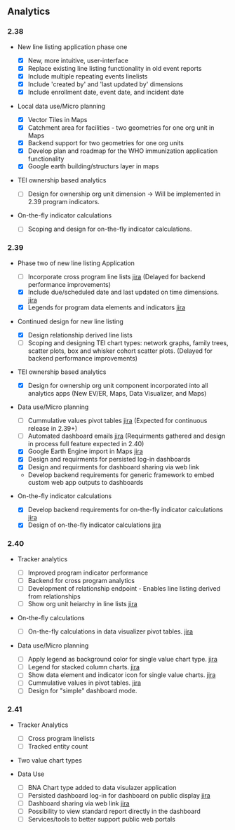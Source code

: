 ## Analytics

### 2.38

-   New line listing application phase one

    -  [x] New, more intuitive, user-interface
    -  [x] Replace existing line listing functionality in old event reports
    -  [x] Include multiple repeating events linelists
    -  [x] Include 'created by' and 'last updated by' dimensions
    -  [x] Include enrollment date, event date, and incident date

-   Local data use/Micro planning

    -  [x] Vector Tiles in Maps
    -  [x] Catchment area for facilities - two geometries for one org unit in Maps
    -  [x] Backend support for two geometries for one org units
    -  [x] Develop plan and roadmap for the WHO immunization application functionality
    -  [x] Google earth building/structurs layer in maps

-   TEI ownership based analytics

    -  [ ] Design for ownership org unit dimension -> Will be implemented in 2.39 program indicators.

-   On-the-fly indicator calculations

    -  [ ] Scoping and design for on-the-fly indicator calculations.

### 2.39

-   Phase two of new line listing Application
    -  [ ] Incorporate cross program line lists [jira](https://jira.dhis2.org/browse/DHIS2-7458) (Delayed for backend performance improvements)
    -  [x] Include due/scheduled date and last updated on time dimensions. [jira](https://jira.dhis2.org/browse/DHIS2-12309)
    -  [x] Legends for program data elements and indicators [jira](https://jira.dhis2.org/browse/DHIS2-75)

-  Continued design for new line listing
    -   [x] Design relationship derived line lists
    -   [ ] Scoping and designing TEI chart types: network graphs, family trees, scatter plots, box and whisker cohort scatter plots. (Delayed for backend performance improvements)
 
-   TEI ownership based analytics

    -   [x] Design for ownership org unit component incorporated into all analytics apps (New EV/ER, Maps, Data Visualizer, and Maps)

-   Data use/Micro planning
    -   [ ] Cummulative values pivot tables [jira](https://jira.dhis2.org/browse/DHIS2-5497) (Expected for continuous release in 2.39+)
    -   [ ] Automated dashboard emails [jira](https://jira.dhis2.org/browse/DHIS2-12101) (Requirments gathered and design in process full feature expected in 2.40)
    -   [x] Google Earth Engine import in Maps [jira](https://jira.dhis2.org/browse/DHIS2-11966)
    -   [x] Design and requirments for persisted log-in dashboards
    -   [x] Design and requirments for dashboard sharing via web link
    -   Develop backend requirements for generic framework to embed custom web app outputs to dashboards

-   On-the-fly indicator calculations

    -   [x] Develop backend requirements for on-the-fly indicator calculations [jira](https://dhis2.atlassian.net/browse/DHIS2-13871)
    -   [x] Design of on-the-fly indicator calculations [jira](https://dhis2.atlassian.net/browse/DHIS2-13871)

### 2.40

-   Tracker analytics 
    -   [ ] Improved program indicator performance
    -   [ ] Backend for cross program analytics
    -   [ ] Development of relationship endpoint - Enables line listing derived from relationships
    -   [ ] Show org unit heiarchy in line lists [jira](https://dhis2.atlassian.net/browse/DHIS2-1558)
   
-   On-the-fly calculations

    -   [ ] On-the-fly calculations in data visualizer pivot tables. [jira](https://dhis2.atlassian.net/browse/DHIS2-13871)

-   Data use/Micro planning

    -   [ ] Apply legend as background color for single value chart type. [jira](https://dhis2.atlassian.net/browse/DHIS2-13702)
    -   [ ] Legend for stacked column charts. [jira](https://dhis2.atlassian.net/browse/DHIS2-13783)  
    -   [ ] Show data element and indicator icon for single value charts. [jira](https://dhis2.atlassian.net/browse/DHIS2-10496)
    -   [ ] Cummulative values in pivot tables. [jira](https://dhis2.atlassian.net/browse/DHIS2-5497)
    -   [ ] Design for "simple" dashboard mode.

### 2.41
-   Tracker Analytics
    -   [ ] Cross program linelists 
    -   [ ] Tracked entity count  
-  Two value chart types 

-   Data Use
    -   [ ] BNA Chart type added to data visulazer application
    -   [ ] Persisted dashboard log-in for dashboard on public display [jira](https://dhis2.atlassian.net/browse/DHIS2-13715)
    -   [ ] Dashboard sharing via web link [jira](https://dhis2.atlassian.net/browse/DHIS2-13716) 
    -   [ ] Possibility to view standard report directly in the dashboard
    -   [ ] Services/tools to better support public web portals 
